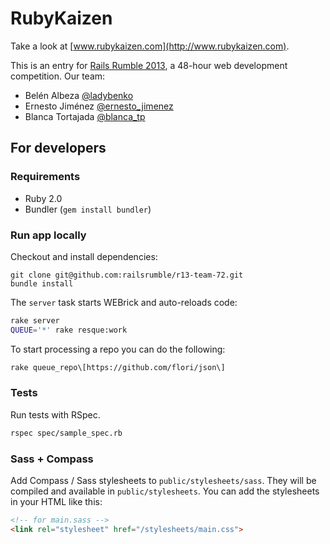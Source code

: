 # RubyKaizen

Take a look at [www.rubykaizen.com](http://www.rubykaizen.com).

This is an entry for [Rails Rumble 2013](http://railsrumble.com/), a 48-hour web development competition. Our team:

- Belén Albeza [@ladybenko](https://twitter.com/ladybenko)
- Ernesto Jiménez [@ernesto_jimenez](https://twitter.com/ernesto_jimenez)
- Blanca Tortajada [@blanca_tp](https://twitter.com/blanca_tp)

## For developers

### Requirements

- Ruby 2.0
- Bundler (`gem install bundler`)

### Run app locally

Checkout and install dependencies:

```
git clone git@github.com:railsrumble/r13-team-72.git
bundle install
```

The `server` task starts WEBrick and auto-reloads code:

```bash
rake server
QUEUE='*' rake resque:work
```

To start processing a repo you can do the following:

```bash
rake queue_repo\[https://github.com/flori/json\]
```

### Tests

Run tests with RSpec.

```bash
rspec spec/sample_spec.rb
```

### Sass + Compass

Add Compass / Sass stylesheets to `public/stylesheets/sass`. They will be compiled and available in `public/stylesheets`. You can add the stylesheets in your HTML like this:

```html
<!-- for main.sass -->
<link rel="stylesheet" href="/stylesheets/main.css">
```
